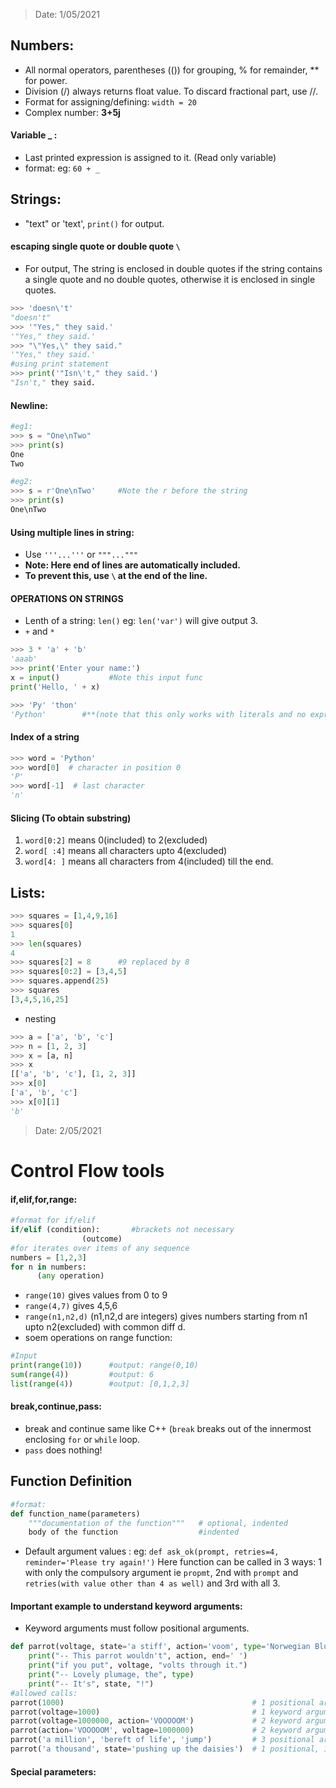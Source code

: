 > Date: 1/05/2021
## Numbers:
- All normal operators, parentheses (()) for grouping, % for remainder, ** for power.
- Division (/) always returns float value. To discard fractional part, use //. 
- Format for assigning/defining: `width = 20 `
- Complex number: **3+5j**
#### Variable _ :
- Last printed expression is assigned to it. (Read only variable)
- format: eg: ` 60 + _ `

## Strings:
- "text" or 'text', `print()` for output.

#### escaping single quote or double quote `\`
- For output, The string is enclosed in double quotes if the string contains a single quote and no double quotes, otherwise it is enclosed in single quotes.
```python
>>> 'doesn\'t'
"doesn't"
>>> '"Yes," they said.'
'"Yes," they said.'
>>> "\"Yes,\" they said."
'"Yes," they said.'
#using print statement
>>> print('"Isn\'t," they said.')
"Isn't," they said.
```
#### Newline:
```python
#eg1:
>>> s = "One\nTwo"
>>> print(s)
One
Two

#eg2:
>>> s = r'One\nTwo'     #Note the r before the string
>>> print(s)
One\nTwo
```
#### Using multiple lines in string:
- Use `'''...'''` or `"""..."""` 
- **Note: Here end of lines are automatically included.**
- **To prevent this, use `\` at the end of the line.**

#### OPERATIONS ON STRINGS
- Lenth of a string: `len()` eg: `len('var')` will give output 3.
- `+` and `*` 
```python
>>> 3 * 'a' + 'b'
'aaab' 
>>> print('Enter your name:')
x = input()           #Note this input func
print('Hello, ' + x)

>>> 'Py' 'thon'
'Python'        #**(note that this only works with literals and no expressions/variable)**
```
#### Index of a string
```python
>>> word = 'Python'
>>> word[0]  # character in position 0
'P'
>>> word[-1]  # last character
'n'
```
#### Slicing (To obtain substring) 
1. `word[0:2]` means 0(included) to 2(excluded)
2. `word[ :4]` means all characters upto 4(excluded)
3. `word[4: ]` means all characters from 4(included) till the end.

## Lists:
```python
>>> squares = [1,4,9,16]
>>> squares[0]
1
>>> len(squares)
4
>>> squares[2] = 8      #9 replaced by 8
>>> squares[0:2] = [3,4,5]
>>> squares.append(25)
>>> squares
[3,4,5,16,25]
```
- nesting
```python
>>> a = ['a', 'b', 'c']
>>> n = [1, 2, 3]
>>> x = [a, n]
>>> x
[['a', 'b', 'c'], [1, 2, 3]]
>>> x[0]
['a', 'b', 'c']
>>> x[0][1]
'b'
```
> Date: 2/05/2021
# Control Flow tools
#### if,elif,for,range:
```python
#format for if/elif
if/elif (condition):       #brackets not necessary
                (outcome)
#for iterates over items of any sequence
numbers = [1,2,3]
for n in numbers:
      (any operation)
```
- `range(10)` gives values from 0 to 9
- `range(4,7)` gives 4,5,6
- `range(n1,n2,d)` (n1,n2,d are integers) gives numbers starting from n1 upto n2(excluded) with common diff d.
- soem operations on range function:
```python
#Input
print(range(10))      #output: range(0,10)
sum(range(4))         #output: 6
list(range(4))        #output: [0,1,2,3]
```
#### break,continue,pass:
- break and continue same like C++ (`break` breaks out of the innermost enclosing `for` or `while` loop.
- `pass` does nothing!
      
## Function Definition
```python
#format:
def function_name(parameters)
    """documentation of the function"""   # optional, indented
    body of the function                  #indented
```
- Default argument values : eg: `def ask_ok(prompt, retries=4, reminder='Please try again!')`
Here function can be called in 3 ways: 1 with only the compulsory argument ie `propmt`, 2nd with `prompt` and `retries(with value other than 4 as well)` and 3rd with all 3.
#### Important example to understand keyword arguments:
- Keyword arguments must follow positional arguments.
```python
def parrot(voltage, state='a stiff', action='voom', type='Norwegian Blue'):
    print("-- This parrot wouldn't", action, end=' ')
    print("if you put", voltage, "volts through it.")
    print("-- Lovely plumage, the", type)
    print("-- It's", state, "!")
#allowed calls:
parrot(1000)                                          # 1 positional argument
parrot(voltage=1000)                                  # 1 keyword argument
parrot(voltage=1000000, action='VOOOOOM')             # 2 keyword arguments
parrot(action='VOOOOOM', voltage=1000000)             # 2 keyword arguments
parrot('a million', 'bereft of life', 'jump')         # 3 positional arguments
parrot('a thousand', state='pushing up the daisies')  # 1 positional, 1 keyword
```
#### Special parameters:































